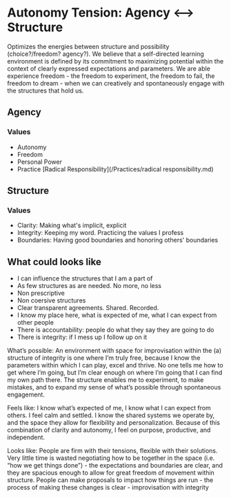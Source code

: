 # Autonomy Tension: Agency <--> Structure

Optimizes the energies between structure and possibility (choice?/freedom? agency?). We believe that a self-directed learning environment is defined by its commitment to maximizing potential within the context of clearly expressed expectations and parameters. We are able experience freedom - the freedom to experiment, the freedom to fail, the freedom to dream - when we can creatively and spontaneously engage with the structures that hold us.

## Agency

### Values
- Autonomy
- Freedom
- Personal Power
- Practice [Radical Responsibility](/Practices/radical responsibility.md)


## Structure

### Values
- Clarity: Making what's implicit, explicit
- Integrity: Keeping my word. Practicing the values I profess
- Boundaries: Having good boundaries and honoring others' boundaries


## What could looks like
- I can influence the structures that I am a part of
- As few structures as are needed. No more, no less
- Non prescriptive
- Non coersive structures
- Clear transparent agreements. Shared. Recorded.
- I know my place here, what is expected of me, what I can expect from other people
- There is accountability: people do what they say they are going to do
- There is integrity: if I mess up I follow up on it

What’s possible: An environment with space for improvisation within the (a) structure of integrity is one where I’m truly free, because I know the parameters within which I can play, excel and thrive. No one tells me how to get where I’m going, but I’m clear enough on where I’m going that I can find my own path there. The structure enables me to experiment, to make mistakes, and to expand my sense of what’s possible through spontaneous engagement.

Feels like: I know what’s expected of me, I know what I can expect from others. I feel calm and settled. I know the shared systems we operate by, and the space they allow for flexibility and personalization. Because of this combination of clarity and autonomy, I feel on purpose, productive, and independent.

Looks like: People are firm with their tensions, flexible with their solutions. Very little time is wasted negotiating how to be together in the space (i.e. “how we get things done”) - the expectations and boundaries are clear, and they are spacious enough to allow for great freedom of movement within structure. People can make proposals to impact how things are run - the process of making these changes is clear - improvisation with integrity
